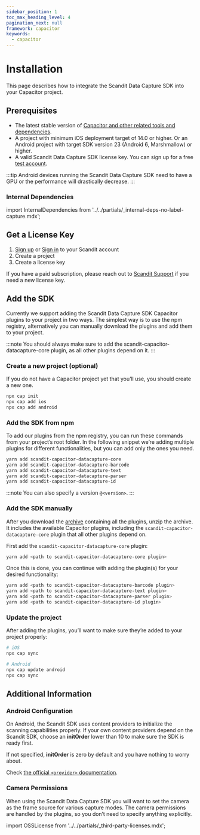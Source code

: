 ```yaml
---
sidebar_position: 1
toc_max_heading_level: 4
pagination_next: null
framework: capacitor
keywords:
  - capacitor
---
```


# Installation

This page describes how to integrate the Scandit Data Capture SDK into your Capacitor project.

## Prerequisites

- The latest stable version of [Capacitor and other related tools and dependencies](https://capacitorjs.com/docs/getting-started).
- A project with minimum iOS deployment target of 14.0 or higher. Or an Android project with target SDK version 23 (Android 6, Marshmallow) or higher.
- A valid Scandit Data Capture SDK license key. You can sign up for a free [test account](https://ssl.scandit.com/dashboard/sign-up?p=test&utm%5Fsource=documentation).

:::tip
Android devices running the Scandit Data Capture SDK need to have a GPU or the performance will drastically decrease.
:::

### Internal Dependencies

import InternalDependencies from '../../partials/_internal-deps-no-label-capture.mdx';

<InternalDependencies/>

## Get a License Key

1. [Sign up](https://ssl.scandit.com/dashboard/sign-up?p=test) or [Sign in](https://ssl.scandit.com/dashboard/sign-in) to your Scandit account
2. Create a project
3. Create a license key

If you have a paid subscription, please reach out to [Scandit Support](mailto:support@scandit.com) if you need a new license key.

## Add the SDK

Currently we support adding the Scandit Data Capture SDK Capacitor plugins to your project in two ways. The simplest way is to use the npm registry, alternatively you can manually download the plugins and add them to your project.

:::note
You should always make sure to add the scandit-capacitor-datacapture-core plugin, as all other plugins depend on it.
:::

### Create a new project (optional)

If you do not have a Capacitor project yet that you’ll use, you should create a new one.

```sh
npx cap init
npx cap add ios
npx cap add android
```

### Add the SDK from npm

To add our plugins from the npm registry, you can run these commands from your project’s root folder. In the following snippet we’re adding multiple plugins for different functionalities, but you can add only the ones you need.

```sh
yarn add scandit-capacitor-datacapture-core
yarn add scandit-capacitor-datacapture-barcode
yarn add scandit-capacitor-datacapture-text
yarn add scandit-capacitor-datacapture-parser
yarn add scandit-capacitor-datacapture-id
```

:::note
You can also specify a version `@<version>`.
:::

### Add the SDK manually

After you download the [archive](https://ssl.scandit.com/dashboard/downloads) containing all the plugins, unzip the archive. It includes the available Capacitor plugins, including the `scandit-capacitor-datacapture-core` plugin that all other plugins depend on.

First add the `scandit-capacitor-datacapture-core` plugin:

```sh
yarn add <path to scandit-capacitor-datacapture-core plugin>
```

Once this is done, you can continue with adding the plugin(s) for your desired functionality:

```sh
yarn add <path to scandit-capacitor-datacapture-barcode plugin>
yarn add <path to scandit-capacitor-datacapture-text plugin>
yarn add <path to scandit-capacitor-datacapture-parser plugin>
yarn add <path to scandit-capacitor-datacapture-id plugin>
```

### Update the project

After adding the plugins, you’ll want to make sure they’re added to your project properly:

```sh
# iOS
npx cap sync

# Android
npx cap update android
npx cap sync
```

## Additional Information

### Android Configuration

On Android, the Scandit SDK uses content providers to initialize the scanning capabilities properly. If your own content providers depend on the Scandit SDK, choose an **initOrder** lower than 10 to make sure the SDK is ready first.

If not specified, **initOrder** is zero by default and you have nothing to worry about.

Check [the official `<provider>` documentation](https://developer.android.com/guide/topics/manifest/provider-element).

### Camera Permissions

When using the Scandit Data Capture SDK you will want to set the camera as the frame source for various capture modes. The camera permissions are handled by the plugins, so you don’t need to specify anything explicitly.

import OSSLicense from '../../partials/_third-party-licenses.mdx';

<OSSLicense/>